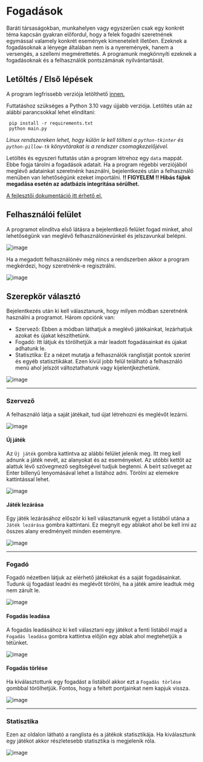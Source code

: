 # Fogadások
Baráti társaságokban, munkahelyen vagy egyszerűen csak egy konkrét téma kapcsán gyakran előfordul, hogy a felek fogadni szeretnének egymással valamely konkrét események kimeneteleit illetően. Ezeknek a fogadásoknak a lényege általában nem is a nyeremények, hanem a versengés, a szellemi megmérettetés.
A programunk megkönnyíti ezeknek a fogadásoknak és a felhasználók pontszámának nyilvántartását.

## Letöltés / Első lépések
A program legfrissebb verziója letölthető [innen.](https://github.com/vrolandd/dusza24/releases/latest)

Futtatáshoz szükséges a Python 3.10 vagy újjabb verziója. Letöltés után az alábbi parancsokkal lehet elindítani:
```
 pip install -r requirements.txt
 python main.py
```
*Linux rendszereken lehet, hogy külön le kell tölteni a `python-tkinter` és `python-pillow-tk` könyvtárakat is a rendszer csomagkezelőjével.*

Letöltés és egyszeri futtatás után a program létrehoz egy `data` mappát. Ebbe fogja tárolni a fogadások adatait.
Ha a program régebbi verziójából meglévő adatainkat szeretnénk használni, bejelentkezés után a felhasználó menüben van lehetőségünk ezeket importálni.
**!! FIGYELEM !! Hibás fájlok megadása esetén az adatbázis integritása sérülhet.**

[A fejlesztői dokumentáció itt érhető el.](https://github.com/vrolandd/dusza24/blob/main/Developer.md)

## Felhasználói felület
A programot elindítva első látásra a bejelentkező felület fogad minket, ahol lehetőségünk van meglévő felhasználónevünkel és jelszavunkal belépni.

![image](https://github.com/vrolandd/dusza24/assets/60399001/ee123f3b-f354-44db-b6e0-45d059389a68)

Ha a megadott felhasználónév még nincs a rendszerben akkor a program megkérdezi, hogy szeretnénk-e regisztrálni.

![image](https://github.com/vrolandd/dusza24/assets/60399001/f843ba98-4a3e-46fb-bb76-f40c5cb7359e)

## Szerepkör választó
Bejelentkezés után ki kell választanunk, hogy milyen módban szeretnénk használni a programot. Három opciónk van:
 - Szervező: Ebben a módban láthatjuk a meglévő játékainkat, lezárhatjuk azokat és újakat készíthetünk.
 - Fogadó: Itt látjuk és törölhetjük a már leadott fogadásainkat és újakat adhatunk le.
 - Statisztika: Ez a nézet mutatja a felhasználók ranglistját pontok szerint és egyéb statisztikákat.
Ezen kívül jobb felül telálható a felhasználó menü ahol jelszót változtathatunk vagy kijelentjkezhetünk.

![image](https://github.com/vrolandd/dusza24/assets/60399001/a24ea971-89f1-4a00-a51a-3bc37b09086d)

****
### **Szervező**
A felhasználó látja a saját játékait, tud újat létrehozni és meglévőt lezárni.

![image](https://github.com/vrolandd/dusza24/assets/60399001/3e28f57d-5f2c-497d-88de-7962d38aa61c)

#### Új játék
Az `Új játék` gombra kattintva az alábbi felület jelenik meg. Itt meg kell adnunk a játék nevét, az alanyokat és az eseményeket. Az utóbbi kettőt az alattuk lévő szövegmező segítségével tudjuk begtenni. A beírt szöveget az Enter billenyű lenyomásával lehet a listához adni. Törölni az elemekre kattintással lehet.

![image](https://github.com/vrolandd/dusza24/assets/60399001/cd9babfe-3a68-45c5-8786-7de0140159f3)

#### Játék lezárása
Egy játék lezárásához először ki kell választanunk egyet a listából utána a `Játék lezárása` gombra kattintani. Ez megnyit egy ablakot ahol be kell írni az összes alany eredményeit minden eseményre.

![image](https://github.com/vrolandd/dusza24/assets/60399001/b2e29f7a-d41b-4652-8957-c370087f7e7e)

****
### **Fogadó**
Fogadó nézetben látjuk az elérhető játékokat és a saját fogadásainkat. Tudunk új fogadást leadni és meglévőt törölni, ha a játék amire leadtuk még nem zárult le.

![image](https://github.com/vrolandd/dusza24/assets/60399001/e12bffbc-7da5-448c-b2f2-bed75ae31a07)

#### Fogadás leadása
A fogadás leadásához ki kell választani egy játékot a fenti listából majd a `Fogadás leadása` gombra kattintva előjön egy ablak ahol megtehetjük a tétünket.

![image](https://github.com/vrolandd/dusza24/assets/60399001/1b59a10c-13b1-498e-8305-b8ccaa19c967)

#### Fogadás törlése
Ha kiválasztottunk egy fogadást a listából akkor ezt a `Fogadás törlése` gombbal törölhetjük. Fontos, hogy a feltett pontjainkat nem kapjuk vissza.

![image](https://github.com/vrolandd/dusza24/assets/60399001/e6997b0c-ed0f-4322-aa89-5f8f9b6d7fc3)

****
### **Statisztika**
Ezen az oldalon látható a ranglista és a játékok statisztikája. Ha kiválasztunk egy játékot akkor részletesebb statisztika is megjelenik róla.

![image](https://github.com/vrolandd/dusza24/assets/60399001/23c5b652-3cd4-42d7-b9bd-73384d9131da)
